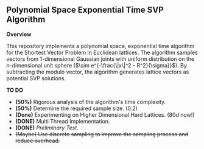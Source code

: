 ## Polynomial Space Exponential Time SVP Algorithm

**Overview**

This repository implements a polynomial space, exponential time algorithm for the Shortest Vector Problem in Euclidean lattices. The algorithm samples vectors from 1-dimensional Gaussian joints with uniform distribution on the $n$-dimensional unit sphere ($\sim e^{-\frac{\|x\|^2 - R^2}{\sigma}}$). By subtracting the modulo vector, the algorithm generates lattice vectors as potential SVP solutions.

<!--- **Usage**
Provide instructions on how to use the code, including any necessary dependencies and configuration options. --->

**TO DO**

- **(50%)** Rigorous analysis of the algorithm's time complexity.
- **(50%)** Determine the required sample size. (0.2)
- **(Done)** Experimenting on Higher Dimensional Hard Lattices. (80d now!)
- **(DONE)** Multi Thread Implementation.
- **(DONE)** *Preliminary Test.*
- ~~(Maybe) Use discrete sampling to improve the sampling process and reduce overhead.~~

